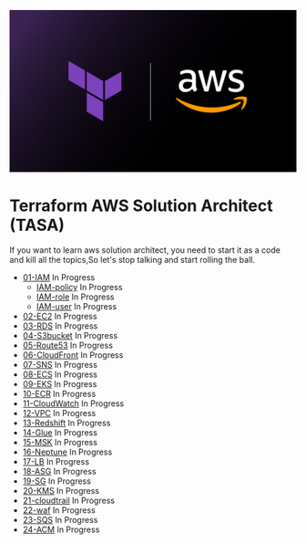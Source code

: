 
<p align="center">
  <img src="assets/terraform-aws2.jpeg">
</p>

# Terraform AWS Solution Architect (TASA)

If you want to learn aws solution architect, you need to start it as a code and kill all the topics,So let's stop talking and start rolling the ball.

- [01-IAM]() In Progress
  - [IAM-policy]() In Progress
  - [IAM-role]() In Progress
  - [IAM-user]() In Progress
- [02-EC2]() In Progress
- [03-RDS]() In Progress
- [04-S3bucket]() In Progress
- [05-Route53]() In Progress
- [06-CloudFront]() In Progress
- [07-SNS]() In Progress
- [08-ECS]() In Progress
- [09-EKS]() In Progress
- [10-ECR]() In Progress
- [11-CloudWatch]() In Progress
- [12-VPC]() In Progress
- [13-Redshift]() In Progress
- [14-Glue]() In Progress
- [15-MSK]() In Progress
- [16-Neptune]() In Progress
- [17-LB]() In Progress
- [18-ASG]() In Progress
- [19-SG]() In Progress
- [20-KMS]() In Progress
- [21-cloudtrail]() In Progress
- [22-waf]() In Progress
- [23-SQS]() In Progress
- [24-ACM]() In Progress
